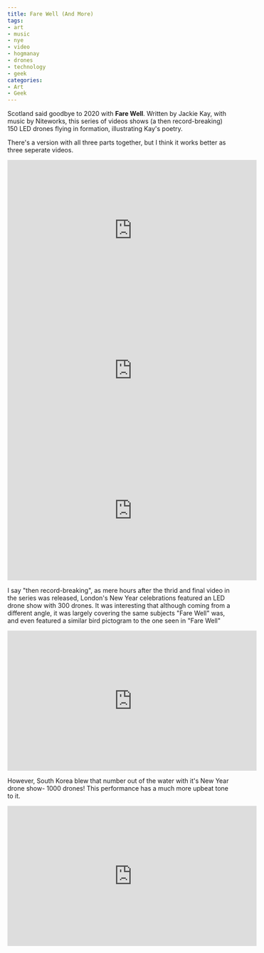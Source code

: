 ```yaml
---
title: Fare Well (And More)
tags:
- art
- music
- nye
- video
- hogmanay
- drones
- technology
- geek
categories:
- Art
- Geek
---
```


Scotland said goodbye to 2020 with  **Fare Well**. Written by Jackie Kay, with music by Niteworks, this  series of videos shows (a then record-breaking) 150 LED drones flying in formation, illustrating Kay's poetry. <!--more-->

There's a version with all three parts together, but I think it works better as three seperate videos.

<iframe width="560" height="315" src="https://www.youtube.com/embed/nV4jNWZlmEU" title="YouTube video player" frameborder="0" allow="accelerometer; autoplay; clipboard-write; encrypted-media; gyroscope; picture-in-picture" allowfullscreen></iframe>

<iframe width="560" height="315" src="https://www.youtube.com/embed/5LKKmimrsx8" title="YouTube video player" frameborder="0" allow="accelerometer; autoplay; clipboard-write; encrypted-media; gyroscope; picture-in-picture" allowfullscreen></iframe>

<iframe width="560" height="315" src="https://www.youtube.com/embed/JKUAZxqUorI" title="YouTube video player" frameborder="0" allow="accelerometer; autoplay; clipboard-write; encrypted-media; gyroscope; picture-in-picture" allowfullscreen></iframe>

I say "then record-breaking", as mere hours after the thrid and final video in the series was released, London's New Year celebrations featured an LED drone show with 300 drones. It was interesting that although coming from a different angle, it was largely covering the same subjects "Fare Well" was, and even featured a similar bird pictogram to the one seen in "Fare Well"

<iframe width="560" height="315" src="https://www.youtube.com/embed/MpJIg_3DnLk" title="YouTube video player" frameborder="0" allow="accelerometer; autoplay; clipboard-write; encrypted-media; gyroscope; picture-in-picture" allowfullscreen></iframe>

However, South Korea blew that number out of the water with it's New Year drone show- 1000 drones! This performance has a much more upbeat tone to it.

<iframe width="560" height="315" src="https://www.youtube.com/embed/YIs8t3ro9Fw" title="YouTube video player" frameborder="0" allow="accelerometer; autoplay; clipboard-write; encrypted-media; gyroscope; picture-in-picture" allowfullscreen></iframe>
